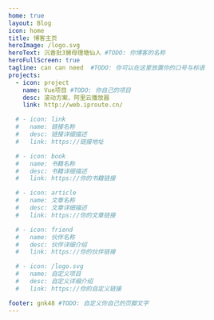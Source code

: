 ```yaml
---
home: true
layout: Blog
icon: home
title: 博客主页
heroImage: /logo.svg
heroText: 沉香批3舅母理塘仙人 #TODO: 你博客的名称
heroFullScreen: true
tagline: can can need  #TODO: 你可以在这里放置你的口号与标语
projects:
  - icon: project
    name: Vue项目 #TODO: 你自己的项目
    desc: 滚动方案、阿里云播放器
    link: http://web.iproute.cn/

  # - icon: link
  #   name: 链接名称
  #   desc: 链接详细描述
  #   link: https://链接地址

  # - icon: book
  #   name: 书籍名称
  #   desc: 书籍详细描述
  #   link: https://你的书籍链接

  # - icon: article
  #   name: 文章名称
  #   desc: 文章详细描述
  #   link: https://你的文章链接

  # - icon: friend
  #   name: 伙伴名称
  #   desc: 伙伴详细介绍
  #   link: https://你的伙伴链接

  # - icon: /logo.svg
  #   name: 自定义项目
  #   desc: 自定义详细介绍
  #   link: https://你的自定义链接

footer: gnk48 #TODO: 自定义你自己的页脚文字
---
```


